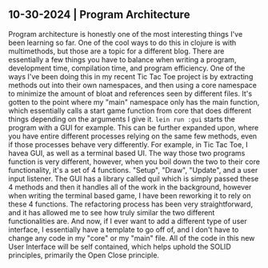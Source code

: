 ## 10-30-2024 | Program Architecture

Program architecture is honestly one of the most interesting things I've been learning so far. One of the cool ways to do this in
clojure is with multimethods, but those are a topic for a different blog. There are essentially a few things you have to balance when writing
a program, development time, compilation time, and program efficiency. One of the ways I've been doing  this in my recent Tic Tac Toe project
is by extracting methods out into their own namespaces, and then using a core namespace to minimize the amount of bloat and references seen by different files.
It's gotten to the point where my "main" namespace only has the main function, which essentially calls a start game function from core that does
different things depending on the arguments I give it. `lein run :gui` starts the program with a GUI for example. This can be further expanded upon,
where you have entire different processes relying on the same few methods, even if those processes behave very differently. For example, in Tic Tac Toe,
I havea GUI, as well as a terminal based UI. The way those two programs function is very different, however, when you boil down the two to their core functionality,
it's a set of 4 functions. "Setup", "Draw", "Update", and a user input listener. The GUI has a library called quil which is simply passed these
4 methods and then it handles all of the work in the background, however when writing the terminal based game, I have been reworking it to rely
on these 4 functions. The refactoring process has been very straightforward, and it has allowed me to see how truly similar the two different
functionalities are. And now, if I ever want to add a different type of user interface, I essentially have a template to go off of, and I don't
have to change any code in my "core" or my "main" file. All of the code in this new User Interface will be self contained, which helps uphold
the SOLID principles, primarily the Open Close principle.